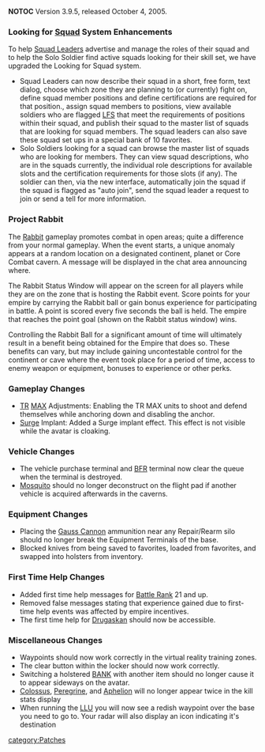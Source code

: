 **NOTOC** Version 3.9.5, released October 4, 2005.

### Looking for [Squad](Squad.md "wikilink") System Enhancements

To help [Squad Leaders](Squad_Leader.md "wikilink") advertise and manage
the roles of their squad and to help the Solo Soldier find active squads
looking for their skill set, we have upgraded the Looking for Squad
system.

- Squad Leaders can now describe their squad in a short, free form,
  text dialog, choose which zone they are planning to (or currently)
  fight on, define squad member positions and define certifications
  are required for that position., assign squad members to positions,
  view available soldiers who are flagged [LFS](LFS.md "wikilink") that
  meet the requirements of positions within their squad, and publish
  their squad to the master list of squads that are looking for squad
  members. The squad leaders can also save these squad set ups in a
  special bank of 10 favorites.
- Solo Soldiers looking for a squad can browse the master list of
  squads who are looking for members. They can view squad
  descriptions, who are in the squads currently, the individual role
  descriptions for available slots and the certification requirements
  for those slots (if any). The soldier can then, via the new
  interface, automatically join the squad if the squad is flagged as
  "auto join", send the squad leader a request to join or send a tell
  for more information.

### Project Rabbit

The [Rabbit](Rabbit.md "wikilink") gameplay promotes combat in open areas;
quite a difference from your normal gameplay. When the event starts, a
unique anomaly appears at a random location on a designated continent,
planet or Core Combat cavern. A message will be displayed in the chat
area announcing where.

The Rabbit Status Window will appear on the screen for all players while
they are on the zone that is hosting the Rabbit event. Score points for
your empire by carrying the Rabbit ball or gain bonus experience for
participating in battle. A point is scored every five seconds the ball
is held. The empire that reaches the point goal (shown on the Rabbit
status window) wins.

Controlling the Rabbit Ball for a significant amount of time will
ultimately result in a benefit being obtained for the Empire that does
so. These benefits can vary, but may include gaining uncontestable
control for the continent or cave where the event took place for a
period of time, access to enemy weapon or equipment, bonuses to
experience or other perks.

### Gameplay Changes

- [TR](TR.md "wikilink") [MAX](MAX.md "wikilink") Adjustments: Enabling the
  TR MAX units to shoot and defend themselves while anchoring down and
  disabling the anchor.
- [Surge](Surge.md "wikilink") Implant: Added a Surge implant effect.
  This effect is not visible while the avatar is cloaking.

### Vehicle Changes

- The vehicle purchase terminal and [BFR](BFR.md "wikilink") terminal now
  clear the queue when the terminal is destroyed.
- [Mosquito](Mosquito.md "wikilink") should no longer deconstruct on the
  flight pad if another vehicle is acquired afterwards in the caverns.

### Equipment Changes

- Placing the [Gauss Cannon](Gauss_Cannon.md "wikilink") ammunition near
  any Repair/Rearm silo should no longer break the Equipment Terminals
  of the base.
- Blocked knives from being saved to favorites, loaded from favorites,
  and swapped into holsters from inventory.

### First Time Help Changes

- Added first time help messages for [Battle
  Rank](Battle_Rank.md "wikilink") 21 and up.
- Removed false messages stating that experience gained due to
  first-time help events was affected by empire incentives.
- The first time help for [Drugaskan](Drugaskan.md "wikilink") should now
  be accessible.

### Miscellaneous Changes

- Waypoints should now work correctly in the virtual reality training
  zones.
- The clear button within the locker should now work correctly.
- Switching a holstered [BANK](BANK.md "wikilink") with another item
  should no longer cause it to appear sideways on the avatar.
- [Colossus](Colossus.md "wikilink"), [Peregrine](Peregrine.md "wikilink"),
  and [Aphelion](Aphelion.md "wikilink") will no longer appear twice in
  the kill stats display
- When running the [LLU](LLU.md "wikilink") you will now see a redish
  waypoint over the base you need to go to. Your radar will also
  display an icon indicating it's destination

[category:Patches](category:Patches.md "wikilink")
